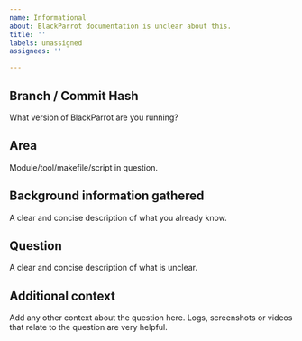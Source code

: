 ```yaml
---
name: Informational
about: BlackParrot documentation is unclear about this.
title: ''
labels: unassigned
assignees: ''

---
```


## Branch / Commit Hash
What version of BlackParrot are you running?

## Area
Module/tool/makefile/script in question.

## Background information gathered
A clear and concise description of what you already know.

## Question
A clear and concise description of what is unclear.

## Additional context
Add any other context about the question here.
Logs, screenshots or videos that relate to the question are very helpful.

